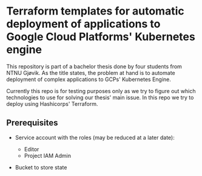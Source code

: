 # Terraform templates for automatic deployment of applications to Google Cloud Platforms' Kubernetes engine

This repository is part of a bachelor thesis done by four students from NTNU Gjøvik. As the title states, the problem at hand is to automate deployment of complex applications to GCPs' Kubernetes Engine.

Currently this repo is for testing purposes only as we try to figure out which technologies to use for solving our thesis' main issue. In this repo we try to deploy using Hashicorps' Terraform.

## Prerequisites

- Service account with the roles (may be reduced at a later date):
    - Editor
    - Project IAM Admin

- Bucket to store state